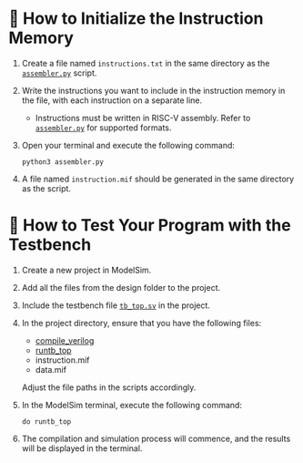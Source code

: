 # 📝 How to Initialize the Instruction Memory

1. Create a file named `instructions.txt` in the same directory as the [`assembler.py`](assembler.py) script.

2. Write the instructions you want to include in the instruction memory in the file, with each instruction on a separate line.
    - Instructions must be written in RISC-V assembly. Refer to [`assembler.py`](assembler.py) for supported formats.

3. Open your terminal and execute the following command:
    ```shell
    python3 assembler.py
    ```

4. A file named `instruction.mif` should be generated in the same directory as the script.

# 🧪 How to Test Your Program with the Testbench

1. Create a new project in ModelSim.

2. Add all the files from the design folder to the project.

3. Include the testbench file [`tb_top.sv`](tb_top.sv) in the project.

4. In the project directory, ensure that you have the following files:
    - [compile_verilog](/sim/compile_verilog)
    - [runtb_top](/sim/runtb_top)
    - instruction.mif
    - data.mif

   Adjust the file paths in the scripts accordingly.

5. In the ModelSim terminal, execute the following command:
    ```shell
    do runtb_top
    ```

6. The compilation and simulation process will commence, and the results will be displayed in the terminal.
